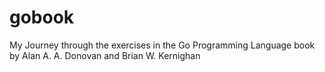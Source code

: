 # gobook
My Journey through the exercises in the Go Programming Language book by Alan A. A. Donovan and Brian W. Kernighan
